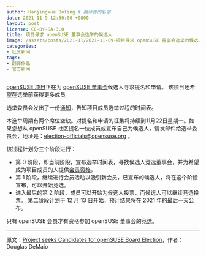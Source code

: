 ```yaml
---
author: Hanjingxue Boling # 翻译者的名字
date: 2021-11-9 12:50:00 +0800
layout: post
license: CC-BY-SA-3.0
title: 项目寻求 openSUSE 董事会选举的候选人
image: /assets/posts/2021-11/2021-11-09-项目寻求 openSUSE 董事会选举的候选人.png
categories:
- 社区新闻
tags:
- 翻译作品
- 官方新闻
---
```


[openSUSE 项目](https://www.opensuse.org/)正在为 [openSUSE 董事会](https://en.opensuse.org/openSUSE:Board_election)候选人寻求提名和申请。 该项目还希望在选举前获得更多成员。

选举委员会发出了一份[通知](https://lists.opensuse.org/archives/list/project@lists.opensuse.org/thread/O7HVRIVYEA65YHCXDZHY62DCDECHPNOP/)，告知项目成员选举过程的时间表。

本选举周期有两个席位空缺。对提名和申请的征集将持续到11月22日星期一。如果您想从 openSUSE 社区提名一位成员或宣布自己为候选人，请发邮件给选举委员会，地址是：election-officials@opensuse.org 。

该过程计划分三个阶段进行：
- 第 0 阶段，即当前阶段，宣布选举时间表，寻找候选人竞选董事会，并为希望成为项目成员的人提供[会员资格](https://en.opensuse.org/openSUSE:Members#How_to_become_a_Member)。 
- 第 1 阶段，继续进行会员活动以吸引新会员，已宣布的候选人，将在这个阶段宣布，可以开始竞选。
- 进入最后的第 2 阶段，成员可以开始为候选人投票，而候选人可以继续竞选投票。 第二阶段计划于 12 月 13 日开始，预计结果将在 2021 年的最后一天公布。

只有 openSUSE 会员才有资格参加 openSUSE 董事会的竞选。

------

原文：[Project seeks Candidates for openSUSE Board Election](https://news.opensuse.org/2021/11/09/os-board-elections-2021/)，作者：Douglas DeMaio
